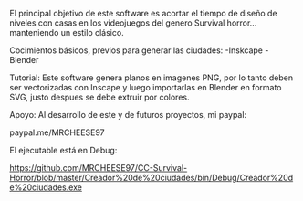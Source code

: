 
El principal objetivo de este software es acortar el tiempo de diseño de niveles con casas en los videojuegos del genero Survival horror... manteniendo un estilo clásico.

Cocimientos básicos, previos para generar las ciudades:
-Inskcape
-Blender

Tutorial:
Este software genera planos en imagenes PNG, por lo tanto deben ser vectorizadas con Inscape y luego importarlas en Blender en formato SVG, justo despues se debe extruir por colores.



Apoyo: Al desarrollo de este y de futuros proyectos, mi paypal:

paypal.me/MRCHEESE97

El ejecutable está en Debug:

https://github.com/MRCHEESE97/CC-Survival-Horror/blob/master/Creador%20de%20ciudades/bin/Debug/Creador%20de%20ciudades.exe
